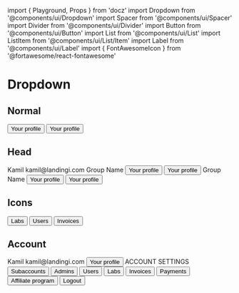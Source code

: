 import { Playground, Props } from 'docz'
import Dropdown from '@components/ui/Dropdown'
import Spacer from '@components/ui/Spacer'
import Divider from '@components/ui/Divider'
import Button from '@components/ui/Button'
import List from '@components/ui/List'
import ListItem from '@components/ui/List/Item'
import Label from '@components/ui/Label'
import { FontAwesomeIcon } from '@fortawesome/react-fontawesome'

# Dropdown

<Props of={Dropdown} />

## Normal

<Playground>
  <Dropdown label="Just a simple dropdown">
    <List>
      <ListItem className="list-item--dropdown">
        <Button tag="a" href="#" title="">
          Your profile
        </Button>
      </ListItem>
      <ListItem className="list-item--dropdown">
        <Button tag="a" href="#" title="">
          Your profile
        </Button>
      </ListItem>
    </List>
  </Dropdown>
</Playground>

## Head

<Playground>
  <Dropdown label="Dropdown with head">
    <DropdownHead>
      <Heading level={4}>Kamil</Heading>
      <Heading level={5}>kamil@landingi.com</Heading>
    </DropdownHead>
    <Spacer />
    <Label>Group Name</Label>
    <Divider />
    <List>
      <ListItem className="list-item--dropdown">
        <Button tag="a" href="#" title="">
          Your profile
        </Button>
      </ListItem>
      <ListItem className="list-item--dropdown">
        <Button tag="a" href="#" title="">
          Your profile
        </Button>
      </ListItem>
    </List>
    <Label>Group Name</Label>
    <Divider />
    <List>
      <ListItem className="list-item--dropdown">
        <Button tag="a" href="#" title="">
          Your profile
        </Button>
      </ListItem>
      <ListItem className="list-item--dropdown">
        <Button tag="a" href="#" title="">
          Your profile
        </Button>
      </ListItem>
    </List>
  </Dropdown>
</Playground>

## Icons

<Playground>
  <Dropdown label="Hey, just a cool dropdown with some icons">
    <List>
      <ListItem className="list-item--dropdown">
        <Button tag="a" href="#" title="">
          <FontAwesomeIcon icon={faFlask} /> Labs
        </Button>
      </ListItem>
      <ListItem className="list-item--dropdown">
        <Button tag="a" href="#" title="">
          <FontAwesomeIcon icon={faUsers} /> Users
        </Button>
      </ListItem>
      <ListItem className="list-item--dropdown">
        <Button tag="a" href="#" title="">
          <FontAwesomeIcon icon={faClone} />
          Invoices
        </Button>
      </ListItem>
    </List>
  </Dropdown>
</Playground>

## Account

<Playground>
<Dropdown icon="faUserCircle" label="User acount dropdown">
  <DropdownHead>
    <Heading level={4}>Kamil</Heading>
    <Heading level={5}>kamil@landingi.com</Heading>
  </DropdownHead>
  <Spacer />
  <List>
    <ListItem className="list-item--dropdown">
      <Button tag="a" href="#" title="">
        <FontAwesomeIcon icon={faUserCircle} />
        Your profile
      </Button>
    </ListItem>
  </List>
  <Spacer />
  <Label>ACCOUNT SETTINGS</Label>
  <Divider />
  <List>
    <ListItem className="list-item--dropdown">
      <Button tag="a" href="#" title="">
        <FontAwesomeIcon icon={faSitemap} />
        Subaccounts
      </Button>
    </ListItem>
    <ListItem className="list-item--dropdown">
      <Button tag="a" href="#" title="">
        <FontAwesomeIcon icon={faUserSecret} />
        Admins
      </Button>
    </ListItem>
    <ListItem className="list-item--dropdown">
      <Button tag="a" href="#" title="">
        <FontAwesomeIcon icon={faUsers} />
        Users
      </Button>
    </ListItem>
    <ListItem className="list-item--dropdown">
      <Button tag="a" href="#" title="">
        <FontAwesomeIcon icon={faFlask} />
        Labs
      </Button>
    </ListItem>
    <ListItem className="list-item--dropdown">
      <Button tag="a" href="#" title="">
        <FontAwesomeIcon icon={faClone} />
        Invoices
      </Button>
    </ListItem>
  </List>
  <Divider />
  <List>
    <ListItem className="list-item--dropdown">
      <Button tag="a" href="#" title="">
        <FontAwesomeIcon icon={faCreditCard} />
        Payments
      </Button>
    </ListItem>
    <ListItem className="list-item--dropdown">
      <Button tag="a" href="#" title="">
        <FontAwesomeIcon icon={faPercent} />
        Affiliate program
      </Button>
    </ListItem>
  </List>
  <Divider />
  <List>
    <ListItem className="list-item--dropdown">
      <Button tag="a" href="#" title="">
        <FontAwesomeIcon icon={faSignOutAlt} />
        Logout
      </Button>
    </ListItem>
  </List>
</Dropdown>
</Playground>
